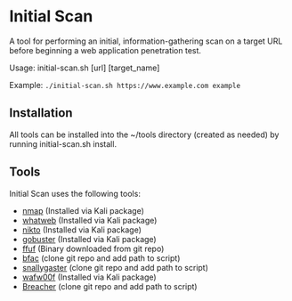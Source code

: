 # Initial Scan

A tool for performing an initial, information-gathering scan on a target URL before beginning a web application penetration test.

Usage: initial-scan.sh [url] [target_name]

Example: `./initial-scan.sh https://www.example.com example`

## Installation
All tools can be installed into the ~/tools directory (created as needed) by running initial-scan.sh install.

## Tools
Initial Scan uses the following tools:
* [nmap](https://nmap.org/) (Installed via Kali package)
* [whatweb](https://www.morningstarsecurity.com/research/whatweb) (Installed via Kali package)
* [nikto](https://cirt.net/nikto2) (Installed via Kali package)
* [gobuster](https://github.com/OJ/gobuster) (Installed via Kali package)
* [ffuf](https://github.com/ffuf/ffuf) (Binary downloaded from git repo)
* [bfac](https://github.com/mazen160/bfac) (clone git repo and add path to script)
* [snallygaster](https://github.com/hannob/snallygaster) (clone git repo and add path to script)
* [wafw00f](https://github.com/EnableSecurity/wafw00f) (Installed via Kali package)
* [Breacher](https://github.com/s0md3v/Breacher) (clone git repo and add path to script)
